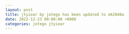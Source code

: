 ```yaml
---
layout: post
title: jtyiear by jotego has been updated to e62840a
date: 2022-12-23 00:00:00 +0000
categories: jotego jtyiear
---
```


